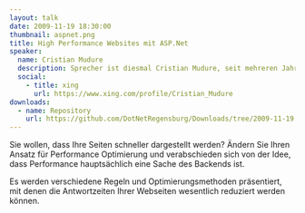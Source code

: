 ```yaml
---
layout: talk
date: 2009-11-19 18:30:00
thumbnail: aspnet.png
title: High Performance Websites mit ASP.Net
speaker:
  name: Cristian Mudure
  description: Sprecher ist diesmal Cristian Mudure, seit mehreren Jahren als freier Technologieberater für hochskalierbare und sicherheitsintensive Web Anwendungen tätig.
  social:
    - title: xing
      url: https://www.xing.com/profile/Cristian_Mudure
downloads:
  - name: Repository
    url: https://github.com/DotNetRegensburg/Downloads/tree/2009-11-19
---
```

Sie wollen, dass Ihre Seiten schneller dargestellt werden? Ändern Sie Ihren Ansatz für Performance Optimierung und verabschieden sich von der Idee, dass Performance hauptsächlich eine Sache des Backends ist. 
                        
Es werden verschiedene Regeln und Optimierungsmethoden präsentiert, mit denen die Antwortzeiten Ihrer Webseiten wesentlich reduziert werden können.